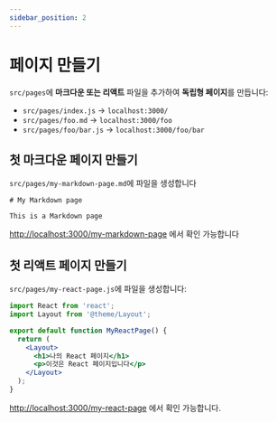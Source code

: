 ```yaml
---
sidebar_position: 2
---
```


# 페이지 만들기

`src/pages`에 **마크다운 또는 리액트** 파일을 추가하여 **독립형 페이지**를 만듭니다:

- `src/pages/index.js` → `localhost:3000/`
- `src/pages/foo.md` → `localhost:3000/foo`
- `src/pages/foo/bar.js` → `localhost:3000/foo/bar`

## 첫 마크다운 페이지 만들기

`src/pages/my-markdown-page.md`에 파일을 생성합니다

```mdx title="src/pages/my-markdown-page.md"
# My Markdown page

This is a Markdown page
```

[http://localhost:3000/my-markdown-page](http://localhost:3000/my-markdown-page) 에서 확인 가능합니다


## 첫 리액트 페이지 만들기

`src/pages/my-react-page.js`에 파일을 생성합니다:

```jsx title="src/pages/my-react-page.js"
import React from 'react';
import Layout from '@theme/Layout';

export default function MyReactPage() {
  return (
    <Layout>
      <h1>나의 React 페이지</h1>
      <p>이것은 React 페이지입니다</p>
    </Layout>
  );
}
```
[http://localhost:3000/my-react-page](http://localhost:3000/my-react-page) 에서 확인 가능합니다.

